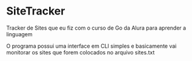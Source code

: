 # SiteTracker
Tracker de Sites que eu fiz com o curso de Go da Alura para aprender a linguagem

O programa possui uma interface em CLI simples e basicamente vai monitorar os sites que forem colocados no arquivo sites.txt
